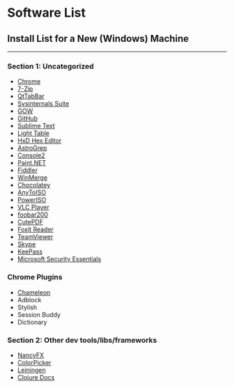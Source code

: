 # Software List

## Install List for a New (Windows) Machine

---

### Section 1: Uncategorized

  * [Chrome](https://www.google.com/chrome/browser/)
  * [7-Zip](http://www.7-zip.org/)
  * [QtTabBar](http://qttabbar.sourceforge.net/)
  * [Sysinternals Suite](http://technet.microsoft.com/en-us/sysinternals/bb842062.aspx)
  * [GOW](https://github.com/bmatzelle/gow/wiki)
  * [GitHub](https://windows.github.com/)
  * [Sublime Text](http://www.sublimetext.com/)
  * [Light Table](http://www.lighttable.com/)
  * [HxD Hex Editor](http://mh-nexus.de/en/hxd/)
  * [AstroGrep](http://astrogrep.sourceforge.net/)
  * [Console2](http://sourceforge.net/projects/console/)
  * [Paint.NET](http://www.getpaint.net/)
  * [Fiddler](http://www.telerik.com/fiddler)
  * [WinMerge](http://winmerge.org/)
  * [Chocolatey](https://chocolatey.org/)
  * [AnyToISO](http://www.crystalidea.com/anytoiso)
  * [PowerISO](http://www.poweriso.com/)
  * [VLC Player](http://www.videolan.org/vlc/index.html)
  * [foobar200](http://www.foobar2000.org/)
  * [CutePDF](http://www.cutepdf.com/)
  * [Foxit Reader](http://www.foxitsoftware.com/Secure_PDF_Reader/)
  * [TeamViewer](http://www.teamviewer.com/en/index.aspx)
  * [Skype](http://www.skype.com/)
  * [KeePass](http://keepass.info/)
  * [Microsoft Security Essentials](http://windows.microsoft.com/en-us/windows/security-essentials-download)

### Chrome Plugins

  * [Chameleon](https://github.com/ghostwords/chameleon)
  * Adblock
  * Stylish
  * Session Buddy
  * Dictionary

### Section 2: Other dev tools/libs/frameworks

  * [NancyFX](http://nancyfx.org/)
  * [ColorPicker](http://www.colorpicker.com/)
  * [Leiningen](http://leiningen.org/)
  * [Clojure Docs](http://clojure.github.io/clojure/clojure.core-api.html)